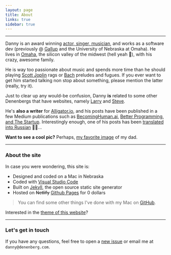 ```yaml
---
layout: page
title: About
links: true
sidebar: true
---
```


<!-- ![](/goods/aboutpicture.jpeg) -->

---

Danny is an award winning [actor, singer, musician](https://drive.google.com/file/d/1b29B0QrxZei-Fpmv96fJhEw-qyBjV3AQ/view?usp=sharing), and works as a software dev (previously @ [Gallup](https://www.gallup.com/home.aspx) and the University of Nebraska at Omaha). He lives in [Omaha](https://en.wikipedia.org/wiki/Omaha,_Nebraska), the silicon valley of the midwest (hell yeah 🎉), with his crazy, awesome family.

He is way too passionate about music and spends more time than he should playing [Scott Joplin](https://en.wikipedia.org/wiki/Scott_Joplin) rags or [Bach](https://en.wikipedia.org/wiki/Johann_Sebastian_Bach) preludes and fugues. If you ever want to get him started talking non stop about something, please mention the latter (really, try it).

Just to clear up any would-be confusion, Danny **is** related to some other Denenbergs that have websites, namely [Larry](http://larry.denenberg.com/) and [Steve](http://www.facialsurgery.com/PPghome_page).

He's **also a writer** for [Alligator.io](https://alligator.io/author/danny-denenberg), and his posts have been published in a few Medium publications such as [BecomingHuman.ai](https://becominghuman.ai/@DannyDenenberg), [Better Programming, and The Startup](https://medium.com/@DannyDenenberg). Interestingly enough, one of his posts has been [translated into Russian](https://bulldogjob.pl/news/801-rust-oczami-programisty-javascript) 🤨🎉...

**Want to see a cool pic?** Perhaps, [my favorite image](https://dannydenenberg.com/goods/dadwithgatesandbuffet.png) of my dad.

---

### About the site

In case you were wondering, this site is:

- Designed and coded on a Mac in Nebraska
- Coded with [Visual Studio Code](https://code.visualstudio.com/)
- Built on [Jekyll](https://jekyllrb.com/), the open source static site generator
- Hosted on ~~Netlify~~ [Github Pages](https://pages.github.com/) for 0 dollars

> You can find some other things I've done with my Mac on [GitHub](https://github.com/dannydenenberg).

Interested in the [theme of this website](https://github.com/dannydenenberg/dannydenenberg.github.io)?

---

### Let's get in touch

If you have any questions, feel free to open a [new issue](https://github.com/dannydenenberg/ama) or email me at `danny@denenberg.com`.
